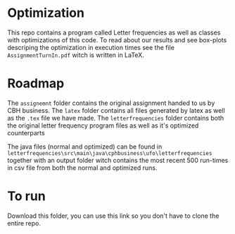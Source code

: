 # Optimization
This repo contains a program called Letter frequencies as well as classes with optimizations of this code. 
To read about our results and see box-plots descriping the optimization in execution times see the file ```AssignmentTurnIn.pdf``` witch is written in LaTeX. 

# Roadmap
The ```assignemnt``` folder contains the original assignment handed to us by CBH business. 
The ```latex``` folder contains all files generated by latex as well as the ```.tex``` file we have made. 
The ```letterfrequencies``` folder contains both the original letter frequency program files as well as it's optimized counterparts

The java files (normal and optimized) can be found in ```letterfrequencies\src\main\java\cphbusiness\ufo\letterfrequencies``` together with an output folder witch contains the most recent 500 run-times in csv file from both the normal and optimized runs. 

# To run
Download this folder, you can use this link so you don't have to clone the entire repo. 